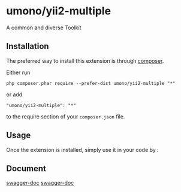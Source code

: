 umono/yii2-multiple
===================
A common and diverse Toolkit

Installation
------------

The preferred way to install this extension is through [composer](http://getcomposer.org/download/).

Either run

```
php composer.phar require --prefer-dist umono/yii2-multiple "*"
```

or add

```
"umono/yii2-multiple": "*"
```

to the require section of your `composer.json` file.


Usage
-----

Once the extension is installed, simply use it in your code by  :



Document
-----
[swagger-doc](https://zircote.github.io/swagger-php/guide/faq.html#skipping-unknown-someclass)
[swagger-doc](https://www.kancloud.cn/punghunger/apidoc/934753)